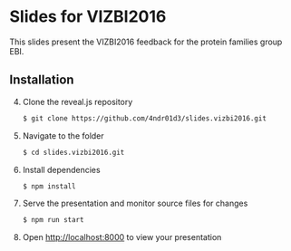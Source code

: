 # Slides for VIZBI2016 

This slides present the VIZBI2016 feedback for the protein families group EBI.

## Installation

4. Clone the reveal.js repository
   ```sh
   $ git clone https://github.com/4ndr01d3/slides.vizbi2016.git
   ```

5. Navigate to the  folder
   ```sh
   $ cd slides.vizbi2016.git
   ```

6. Install dependencies
   ```sh
   $ npm install
   ```

7. Serve the presentation and monitor source files for changes
   ```sh
   $ npm run start
   ```

8. Open <http://localhost:8000> to view your presentation
